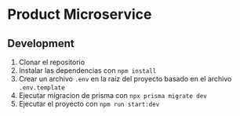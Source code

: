 # Product Microservice

## Development

1. Clonar el repositorio
2. Instalar las dependencias con `npm install`
3. Crear un archivo `.env` en la raíz del proyecto basado en el archivo `.env.template`
4. Ejecutar migracion de prisma con `npx prisma migrate dev`
5. Ejecutar el proyecto con `npm run start:dev`


